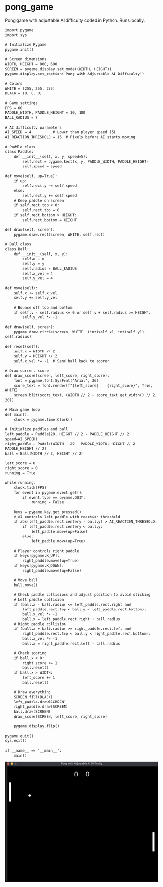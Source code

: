 # pong_game
Pong game with adjustable AI difficulty coded in Python.  Runs locally.
    
    import pygame
    import sys
    
    # Initialize Pygame
    pygame.init()
    
    # Screen dimensions
    WIDTH, HEIGHT = 800, 600
    SCREEN = pygame.display.set_mode((WIDTH, HEIGHT))
    pygame.display.set_caption('Pong with Adjustable AI Difficulty')
    
    # Colors
    WHITE = (255, 255, 255)
    BLACK = (0, 0, 0)
    
    # Game settings
    FPS = 60
    PADDLE_WIDTH, PADDLE_HEIGHT = 10, 100
    BALL_RADIUS = 7
    
    # AI difficulty parameters
    AI_SPEED = 4          # Lower than player speed (5)
    AI_REACTION_THRESHOLD = 15  # Pixels before AI starts moving
    
    # Paddle class
    class Paddle:
        def __init__(self, x, y, speed=5):
            self.rect = pygame.Rect(x, y, PADDLE_WIDTH, PADDLE_HEIGHT)
            self.speed = speed

    def move(self, up=True):
        if up:
            self.rect.y -= self.speed
        else:
            self.rect.y += self.speed
        # Keep paddle on screen
        if self.rect.top < 0:
            self.rect.top = 0
        if self.rect.bottom > HEIGHT:
            self.rect.bottom = HEIGHT

    def draw(self, screen):
        pygame.draw.rect(screen, WHITE, self.rect)

    # Ball class
    class Ball:
        def __init__(self, x, y):
            self.x = x
            self.y = y
            self.radius = BALL_RADIUS
            self.x_vel = 4
            self.y_vel = 4

    def move(self):
        self.x += self.x_vel
        self.y += self.y_vel

        # Bounce off top and bottom
        if self.y - self.radius <= 0 or self.y + self.radius >= HEIGHT:
            self.y_vel *= -1

    def draw(self, screen):
        pygame.draw.circle(screen, WHITE, (int(self.x), int(self.y)), self.radius)

    def reset(self):
        self.x = WIDTH // 2
        self.y = HEIGHT // 2
        self.x_vel *= -1  # Send ball back to scorer

    # Draw current score
    def draw_score(screen, left_score, right_score):
        font = pygame.font.SysFont('Arial', 36)
        score_text = font.render(f"{left_score}    {right_score}", True, WHITE)
        screen.blit(score_text, (WIDTH // 2 - score_text.get_width() // 2, 20))
    
    # Main game loop
    def main():
        clock = pygame.time.Clock()

    # Initialize paddles and ball
    left_paddle = Paddle(20, HEIGHT // 2 - PADDLE_HEIGHT // 2, speed=AI_SPEED)
    right_paddle = Paddle(WIDTH - 20 - PADDLE_WIDTH, HEIGHT // 2 - PADDLE_HEIGHT // 2)
    ball = Ball(WIDTH // 2, HEIGHT // 2)

    left_score = 0
    right_score = 0
    running = True

    while running:
        clock.tick(FPS)
        for event in pygame.event.get():
            if event.type == pygame.QUIT:
                running = False

        keys = pygame.key.get_pressed()
        # AI controls left paddle with reaction threshold
        if abs(left_paddle.rect.centery - ball.y) > AI_REACTION_THRESHOLD:
            if left_paddle.rect.centery < ball.y:
                left_paddle.move(up=False)
            else:
                left_paddle.move(up=True)

        # Player controls right paddle
        if keys[pygame.K_UP]:
            right_paddle.move(up=True)
        if keys[pygame.K_DOWN]:
            right_paddle.move(up=False)

        # Move ball
        ball.move()

        # Check paddle collisions and adjust position to avoid sticking
        # Left paddle collision
        if (ball.x - ball.radius <= left_paddle.rect.right and
            left_paddle.rect.top < ball.y < left_paddle.rect.bottom):
            ball.x_vel *= -1
            ball.x = left_paddle.rect.right + ball.radius
        # Right paddle collision
        if (ball.x + ball.radius >= right_paddle.rect.left and
            right_paddle.rect.top < ball.y < right_paddle.rect.bottom):
            ball.x_vel *= -1
            ball.x = right_paddle.rect.left - ball.radius

        # Check scoring
        if ball.x < 0:
            right_score += 1
            ball.reset()
        if ball.x > WIDTH:
            left_score += 1
            ball.reset()

        # Draw everything
        SCREEN.fill(BLACK)
        left_paddle.draw(SCREEN)
        right_paddle.draw(SCREEN)
        ball.draw(SCREEN)
        draw_score(SCREEN, left_score, right_score)

        pygame.display.flip()

    pygame.quit()
    sys.exit()

    if __name__ == '__main__':
        main()
![Game: Pong](pong.jpeg)
